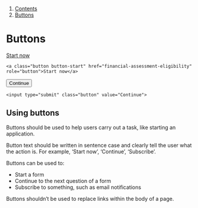 <div class="breadcrumbs">
  <ol>
    <li><a href="/docs/core/contents">Contents</a></li>
    <li><a href="#">Buttons</a></li>
  </ol>
</div>

# Buttons

<a class="button button-start" href="financial-assessment-eligibility" role="button">Start now</a>

    <a class="button button-start" href="financial-assessment-eligibility" role="button">Start now</a>

<input type="submit" class="button" value="Continue">

    <input type="submit" class="button" value="Continue">

## Using buttons

Buttons should be used to help users carry out a task, like starting an application.

Button text should be written in sentence case and clearly tell the user what the action is. For example, ‘Start now’, ‘Continue’, ‘Subscribe’.

Buttons can be used to:
<ul>
  <li>Start a form</li>
  <li>Continue to the next question of a form</li>
  <li>Subscribe to something, such as email notifications</li>
</ul>

Buttons shouldn’t be used to replace links within the body of a page.
